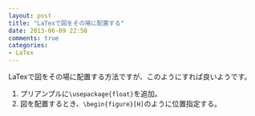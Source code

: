 ```yaml
---
layout: post
title: "LaTexで図をその場に配置する"
date: 2013-06-09 22:58
comments: true
categories: 
- LaTex
---
```


LaTexで図をその場に配置する方法ですが、このようにすれば良いようです。

1. プリアンプルに`\usepackage{float}`を追加。
2. 図を配置するとき、`\begin{figure}[H]`のように位置指定する。
